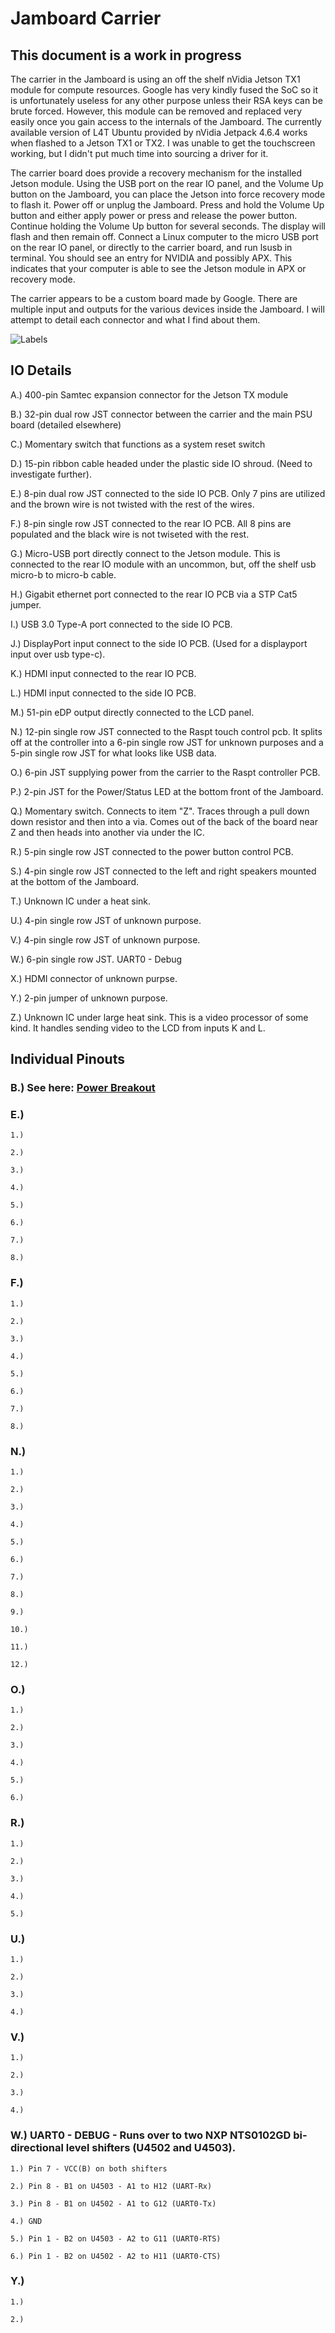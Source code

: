# Jamboard Carrier
## This document is a work in progress

The carrier in the Jamboard is using an off the shelf nVidia Jetson TX1 module for compute resources. Google has very kindly fused the SoC so it is unfortunately useless for any other purpose unless their RSA keys can be brute forced. However, this module can be removed and replaced very easily once you gain access to the internals of the Jamboard. The currently available version of L4T Ubuntu provided by nVidia Jetpack 4.6.4 works when flashed to a Jetson TX1 or TX2. I was unable to get the touchscreen working, but I didn't put much time into sourcing a driver for it.

The carrier board does provide a recovery mechanism for the installed Jetson module. Using the USB port on the rear IO panel, and the Volume Up button on the Jamboard, you can place the Jetson into force recovery mode to flash it. Power off or unplug the Jamboard. Press and hold the Volume Up button and either apply power or press and release the power button. Continue holding the Volume Up button for several seconds. The display will flash and then remain off. Connect a Linux computer to the micro USB port on the rear IO panel, or directly to the carrier board, and run lsusb in terminal. You should see an entry for NVIDIA and possibly APX. This indicates that your computer is able to see the Jetson module in APX or recovery mode.

The carrier appears to be a custom board made by Google. There are multiple input and outputs for the various devices inside the Jamboard. I will attempt to detail each connector and what I find about them.

![Labels](assets/carrier_labeled.jpeg)

## IO Details

A.) 400-pin Samtec expansion connector for the Jetson TX module

B.) 32-pin dual row JST connector between the carrier and the main PSU board (detailed elsewhere)

C.) Momentary switch that functions as a system reset switch

D.) 15-pin ribbon cable headed under the plastic side IO shroud. (Need to investigate further).

E.) 8-pin dual row JST connected to the side IO PCB. Only 7 pins are utilized and the brown wire is not twisted with the rest of the wires.

F.) 8-pin single row JST connected to the rear IO PCB. All 8 pins are populated and the black wire is not twiseted with the rest.

G.) Micro-USB port directly connect to the Jetson module. This is connected to the rear IO module with an uncommon, but, off the shelf usb micro-b to micro-b cable.

H.) Gigabit ethernet port connected to the rear IO PCB via a STP Cat5 jumper.

I.) USB 3.0 Type-A port connected to the side IO PCB.

J.) DisplayPort input connect to the side IO PCB. (Used for a displayport input over usb type-c).

K.) HDMI input connected to the rear IO PCB.

L.) HDMI input connected to the side IO PCB.

M.) 51-pin eDP output directly connected to the LCD panel.

N.) 12-pin single row JST connected to the Raspt touch control pcb. It splits off at the controller into a 6-pin single row JST for unknown purposes and a 5-pin single row JST for what looks like USB data.

O.) 6-pin JST supplying power from the carrier to the Raspt controller PCB.

P.) 2-pin JST for the Power/Status LED at the bottom front of the Jamboard.

Q.) Momentary switch. Connects to item "Z". Traces through a pull down down resistor and then into a via. Comes out of the back of the board near Z and then heads into another via under the IC.

R.) 5-pin single row JST connected to the power button control PCB.

S.) 4-pin single row JST connected to the left and right speakers mounted at the bottom of the Jamboard.

T.) Unknown IC under a heat sink.

U.) 4-pin single row JST of unknown purpose.

V.) 4-pin single row JST of unknown purpose.

W.) 6-pin single row JST. UART0 - Debug

X.) HDMI connector of unknown purpse.

Y.) 2-pin jumper of unknown purpose.

Z.) Unknown IC under large heat sink. This is a video processor of some kind. It handles sending video to the LCD from inputs K and L.

## Individual Pinouts

### B.) See here: [Power Breakout](power_header.md) 

### E.)

    1.)
  
    2.)
  
    3.)
  
    4.)
  
    5.)
  
    6.)
  
    7.)
  
    8.)
  
### F.)

    1.)
  
    2.)
  
    3.)
  
    4.)
  
    5.)
  
    6.)
  
    7.)
  
    8.)
  
### N.)

    1.)
  
    2.)
  
    3.)
  
    4.)
  
    5.)
  
    6.)
  
    7.)
  
    8.)
  
    9.)
  
    10.)
  
    11.)
  
    12.)
  
### O.)

    1.)
  
    2.)
  
    3.)
  
    4.)
  
    5.)
  
    6.)
  
### R.)

    1.)
  
    2.)
  
    3.)
  
    4.)
  
    5.)
  
### U.)

    1.)
  
    2.)
  
    3.)
  
    4.)
  
### V.)

    1.)
  
    2.)
  
    3.)
  
    4.)
  
### W.) UART0 - DEBUG - Runs over to two NXP NTS0102GD bi-directional level shifters (U4502 and U4503).

    1.) Pin 7 - VCC(B) on both shifters
    
    2.) Pin 8 - B1 on U4503 - A1 to H12 (UART-Rx)
  
    3.) Pin 8 - B1 on U4502 - A1 to G12 (UART0-Tx)
  
    4.) GND
  
    5.) Pin 1 - B2 on U4503 - A2 to G11 (UART0-RTS)
  
    6.) Pin 1 - B2 on U4502 - A2 to H11 (UART0-CTS)
  
### Y.)

    1.)
  
    2.)
